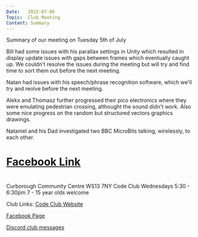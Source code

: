```yaml
---
Date:   2022-07-06
Topic:  Club Meeting
Content: Summary
---
```

Summary of our meeting on Tuesday 5th of July

Bill had some issues with his parallax settings in Unity which resulted in display update issues with gaps between frames which eventually caught up. We couldn't resolve the issues during the meeting but will try and find time to sort them out before the next meeting.

Natan had issues with his speech/phrase recognition software, which we'll try and reolve before the next meeting.

Alekx and Thomasz further progressed their pico electronics where they were emulating pedestrian crossing, althought the sound didn't work. Also some nice progress on the random but structured vectors graphics drawings.

Nataniel and his Dad investigated two BBC MicroBits talking, wirelessly, to each other.

# [Facebook Link](https://www.facebook.com/1481985248595237/posts/4998740306919696/)

#
Curborough Community Centre
WS13 7NY
Code Club
Wednesdays 5:30 - 6:30pm
7 - 15 year olds welcome

Club Links:
[Code Club Website](https://lichfield-code-club.github.io/)

[Facebook Page](https://www.facebook.com/LichfieldCoders)

[Discord club messages](https://discord.gg/szz6xGK)

